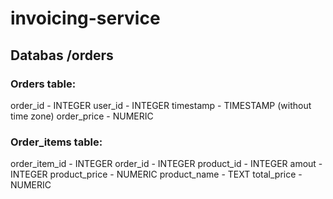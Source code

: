 # invoicing-service

## Databas /orders

### Orders table:

order_id - INTEGER
user_id - INTEGER
timestamp - TIMESTAMP (without time zone)
order_price - NUMERIC

### Order_items table:

order_item_id - INTEGER
order_id - INTEGER
product_id - INTEGER
amout - INTEGER
product_price - NUMERIC
product_name - TEXT
total_price - NUMERIC
